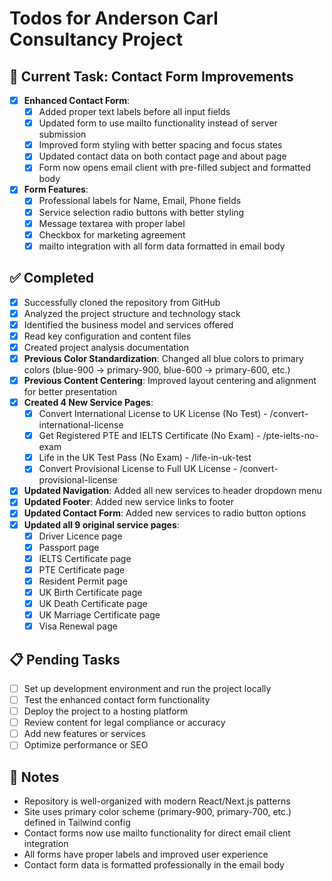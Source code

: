 # Todos for Anderson Carl Consultancy Project

## 🎯 Current Task: Contact Form Improvements
- [x] **Enhanced Contact Form**:
  - [x] Added proper text labels before all input fields
  - [x] Updated form to use mailto functionality instead of server submission
  - [x] Improved form styling with better spacing and focus states
  - [x] Updated contact data on both contact page and about page
  - [x] Form now opens email client with pre-filled subject and formatted body
- [x] **Form Features**:
  - [x] Professional labels for Name, Email, Phone fields
  - [x] Service selection radio buttons with better styling
  - [x] Message textarea with proper label
  - [x] Checkbox for marketing agreement
  - [x] mailto integration with all form data formatted in email body

## ✅ Completed
- [x] Successfully cloned the repository from GitHub
- [x] Analyzed the project structure and technology stack
- [x] Identified the business model and services offered
- [x] Read key configuration and content files
- [x] Created project analysis documentation
- [x] **Previous Color Standardization**: Changed all blue colors to primary colors (blue-900 → primary-900, blue-600 → primary-600, etc.)
- [x] **Previous Content Centering**: Improved layout centering and alignment for better presentation
- [x] **Created 4 New Service Pages**:
  - [x] Convert International License to UK License (No Test) - /convert-international-license
  - [x] Get Registered PTE and IELTS Certificate (No Exam) - /pte-ielts-no-exam
  - [x] Life in the UK Test Pass (No Exam) - /life-in-uk-test
  - [x] Convert Provisional License to Full UK License - /convert-provisional-license
- [x] **Updated Navigation**: Added all new services to header dropdown menu
- [x] **Updated Footer**: Added new service links to footer
- [x] **Updated Contact Form**: Added new services to radio button options
- [x] **Updated all 9 original service pages**:
  - [x] Driver Licence page
  - [x] Passport page
  - [x] IELTS Certificate page
  - [x] PTE Certificate page
  - [x] Resident Permit page
  - [x] UK Birth Certificate page
  - [x] UK Death Certificate page
  - [x] UK Marriage Certificate page
  - [x] Visa Renewal page

## 📋 Pending Tasks
- [ ] Set up development environment and run the project locally
- [ ] Test the enhanced contact form functionality
- [ ] Deploy the project to a hosting platform
- [ ] Review content for legal compliance or accuracy
- [ ] Add new features or services
- [ ] Optimize performance or SEO

## 📝 Notes
- Repository is well-organized with modern React/Next.js patterns
- Site uses primary color scheme (primary-900, primary-700, etc.) defined in Tailwind config
- Contact forms now use mailto functionality for direct email client integration
- All forms have proper labels and improved user experience
- Contact form data is formatted professionally in the email body

